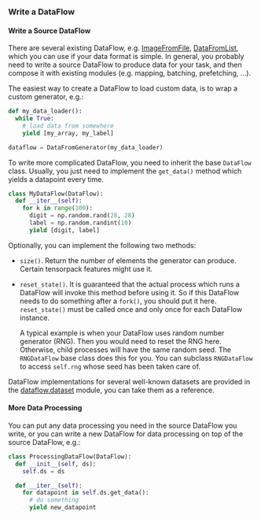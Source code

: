 
### Write a DataFlow

#### Write a Source DataFlow

There are several existing DataFlow, e.g. [ImageFromFile](../../modules/dataflow.html#tensorpack.dataflow.ImageFromFile),
[DataFromList](../../modules/dataflow.html#tensorpack.dataflow.DataFromList),
which you can use if your data format is simple.
In general, you probably need to write a source DataFlow to produce data for your task,
and then compose it with existing modules (e.g. mapping, batching, prefetching, ...).

The easiest way to create a DataFlow to load custom data, is to wrap a custom generator, e.g.:
```python
def my_data_loader():
  while True:
    # load data from somewhere
    yield [my_array, my_label]

dataflow = DataFromGenerator(my_data_loader)
```

To write more complicated DataFlow, you need to inherit the base `DataFlow` class.
Usually, you just need to implement the `get_data()` method which yields a datapoint every time.
```python
class MyDataFlow(DataFlow):
  def __iter__(self):
    for k in range(100):
      digit = np.random.rand(28, 28)
      label = np.random.randint(10)
      yield [digit, label]
```

Optionally, you can implement the following two methods:

+ `size()`. Return the number of elements the generator can produce. Certain tensorpack features might use it.

+ `reset_state()`. It is guaranteed that the actual process which runs a DataFlow will invoke this method before using it.
  So if this DataFlow needs to do something after a `fork()`, you should put it here.
  `reset_state()` must be called once and only once for each DataFlow instance.

  A typical example is when your DataFlow uses random number generator (RNG). Then you would need to reset the RNG here.
  Otherwise, child processes will have the same random seed. The `RNGDataFlow` base class does this for you.
  You can subclass `RNGDataFlow` to access `self.rng` whose seed has been taken care of.

DataFlow implementations for several well-known datasets are provided in the
[dataflow.dataset](../../modules/dataflow.dataset.html)
module, you can take them as a reference.

#### More Data Processing

You can put any data processing you need in the source DataFlow you write, or you can write a new DataFlow for data
processing on top of the source DataFlow, e.g.:

```python
class ProcessingDataFlow(DataFlow):
  def __init__(self, ds):
    self.ds = ds

  def __iter__(self):
    for datapoint in self.ds.get_data():
      # do something
      yield new_datapoint
```
